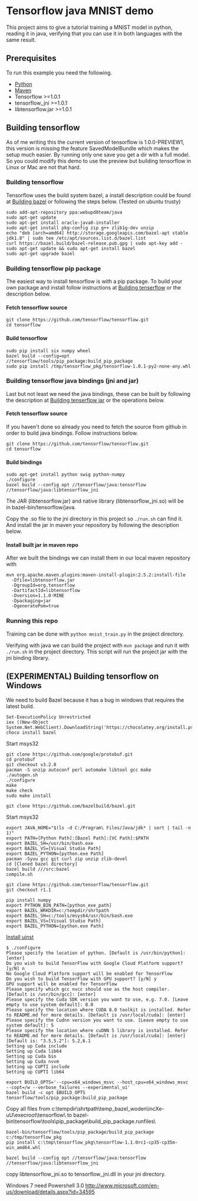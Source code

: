 # Tensorflow java MNIST demo

This project aims to give a tutorial training a MNIST model in python, reading it in java, verifying that you can use it in both languages with the same result.

## Prerequisites

To run this example you need the following.

* [Python](https://www.python.org/downloads)
* [Maven](https://maven.apache.org/install.html)
* Tensorflow >=1.0.1
* tensorflow_jni >=1.0.1
* libtensorflow.jar >=1.0.1

## Building tensorflow

As of me writing this the current version of tensorflow is 1.0.0-PREVIEW1, this version is missing the feature SavedModelBundle which makes the setup much easier. By running only one save you get a dir with a full model. So you could modify this demo to use the preview but building tensorflow in Linux or Mac are not that hard.


### Building tensorflow

Tensorflow uses the build system bazel, a install description could be found at [Building bazel](https://bazel.build/versions/master/docs/install.html) or following the steps below. (Tested on ubuntu trusty)

```
sudo add-apt-repository ppa:webupd8team/java
sudo apt-get update
sudo apt-get install oracle-java8-installer
sudo apt-get install pkg-config zip g++ zlib1g-dev unzip
echo "deb [arch=amd64] http://storage.googleapis.com/bazel-apt stable jdk1.8" | sudo tee /etc/apt/sources.list.d/bazel.list
curl https://bazel.build/bazel-release.pub.gpg | sudo apt-key add -
sudo apt-get update && sudo apt-get install bazel
sudo apt-get upgrade bazel
```

### Building tensorflow pip package

The easiest way to install tensorflow is with a pip package. To build your own package and install follow instructions at [Building tenserflow](https://www.tensorflow.org/install/install_sources) or the description below.

#### Fetch tensorflow source
```
git clone https://github.com/tensorflow/tensorflow.git
cd tensorflow
```

#### Build tensorflow
```
sudo pip install six numpy wheel
bazel build --config=opt //tensorflow/tools/pip_package:build_pip_package
sudo pip install /tmp/tensorflow_pkg/tensorflow-1.0.1-py2-none-any.whl
```

### Building tensorflow java bindings (jni and jar)

Last but not least we need the java bindings, these can be built by following the description at [Building tenserflow jar](https://github.com/tensorflow/tensorflow/tree/master/tensorflow/java) or the operations below.

#### Fetch tensorflow source
If you haven't done so already you need to fetch the source from github in order to build java bindings. Follow instructions below.
```
git clone https://github.com/tensorflow/tensorflow.git
cd tensorflow
```

#### Build bindings
```
sudo apt-get install python swig python-numpy
./configure
bazel build --config opt //tensorflow/java:tensorflow //tensorflow/java:libtensorflow_jni
```
The JAR (libtensorflow.jar) and native library (libtensorflow_jni.so) will be in bazel-bin/tensorflow/java.

Copy the .so file to the jni directory in this project so ```./run.sh``` can find it. And install the jar in maven your repository by following the description below.


#### Install built jar in maven repo

After we built the bindings we can install them in our local maven repository with

```
mvn org.apache.maven.plugins:maven-install-plugin:2.5.2:install-file
  -Dfile=libtensorflow.jar
  -DgroupId=org.tensorflow
  -DartifactId=libtensorflow
  -Dversion=1.1.0-MINE
  -Dpackaging=jar
  -DgeneratePom=true
```

### Running this repo
Training can be done with ```python mnist_train.py``` in the project directory.

Verifying with java we can build the project with ```mvn package``` and run it with ```./run.sh``` in the project directory. This script will run the project jar with the jni binding library.

## (EXPERIMENTAL) Building tensorflow on Windows

We need to build Bazel because it has a bug in windows that requires the latest build.

```
Set-ExecutionPolicy Unrestricted
iex ((New-Object System.Net.WebClient).DownloadString('https://chocolatey.org/install.ps1'))
choco install bazel
```

Start msys32
```
git clone https://github.com/google/protobuf.git
cd protobuf
git checkout v3.2.0
pacman -S unzip autoconf perl automake libtool gcc make
./autogen.sh
./configure
make
make check
sudo make install
```

```
git clone https://github.com/bazelbuild/bazel.git
```

Start msys32
```
export JAVA_HOME="$(ls -d C:/Program\ Files/Java/jdk* | sort | tail -n 1)"
export PATH=[Python Path]:[Bazel Path]:[VC Path]:$PATH
export BAZEL_SH=/usr/bin/bash.exe
export BAZEL_VS=[Visual Studio Path]
export BAZEL_PYTHON=[python.exe Path]
pacman -Syuu gcc git curl zip unzip zlib-devel
cd [Cloned bazel directory]
bazel build ///src:bazel
compile.sh
```

```
git clone https://github.com/tensorflow/tensorflow.git
git checkout r1.1
```

```
pip install numpy
export PYTHON_BIN_PATH=[python_exe_path]
export BAZEL_WRKDIR=c:/tempdir/shrtpath
export BAZEL_SH=c:/tools/msys64/usr/bin/bash.exe
export BAZEL_VS=[Visual Studio Path]
export BAZEL_PYTHON=[python.exe Path]
```

[Install uinst](http://www.nvidia.com/object/gpu-accelerated-applications-tensorflow-installation.html)
```
$ ./configure
Please specify the location of python. [Default is /usr/bin/python]: [enter]
Do you wish to build TensorFlow with Google Cloud Platform support? [y/N] n
No Google Cloud Platform support will be enabled for TensorFlow
Do you wish to build TensorFlow with GPU support? [y/N] y
GPU support will be enabled for TensorFlow
Please specify which gcc nvcc should use as the host compiler. [Default is /usr/bin/gcc]: [enter]
Please specify the Cuda SDK version you want to use, e.g. 7.0. [Leave empty to use system default]: 8.0
Please specify the location where CUDA 8.0 toolkit is installed. Refer to README.md for more details. [Default is /usr/local/cuda]: [enter]
Please specify the Cudnn version you want to use. [Leave empty to use system default]: 5
Please specify the location where cuDNN 5 library is installed. Refer to README.md for more details. [Default is /usr/local/cuda]: [enter]
[Default is: "3.5,5.2"]: 5.2,6.1
Setting up Cuda include
Setting up Cuda lib64
Setting up Cuda bin
Setting up Cuda nvvm
Setting up CUPTI include
Setting up CUPTI lib64
```

```
export BUILD_OPTS='--cpu=x64_windows_msvc --host_cpu=x64_windows_msvc --copt=/w --verbose_failures --experimental_ui'
bazel build -c opt $BUILD_OPTS tensorflow/tools/pip_package:build_pip_package
```

Copy all files from
c:\tempdir\shrtpath\temp\_bazel_woden\incXe-uU\execroot\tensorflow\ to bazel-bin\tensorflow\tools\pip_package\build_pip_package.runfiles\
```
bazel-bin/tensorflow/tools/pip_package/build_pip_package c:/tmp/tensorflow_pkg
pip install c:\tmp\tensorflow_pkg\tensorflow-1.1.0rc1-cp35-cp35m-win_amd64.whl
```

```
bazel build --config opt //tensorflow/java:tensorflow //tensorflow/java:libtensorflow_jni
```

copy libtensorflow_jni.so to tensorflow_jni.dll in your jni directory.

Windows 7 need Powershell 3.0
http://www.microsoft.com/en-us/download/details.aspx?id=34595
